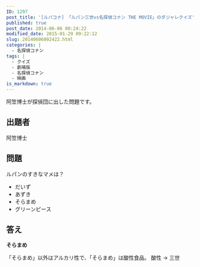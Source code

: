 ```yaml
---
ID: 1297
post_title: '[ルパコナ] 「ルパン三世vs名探偵コナン THE MOVIE」のダジャレクイズ'
published: true
post_date: 2014-06-06 00:24:22
modified_date: 2015-01-29 09:22:12
slug: 20140606002422.html
categories: |
  - 名探偵コナン
tags: |
  - クイズ
  - 劇場版
  - 名探偵コナン
  - 映画
is_markdown: true
---
```

阿笠博士が探偵団に出した問題です。
<!--more-->
<h2>出題者</h2>
阿笠博士

<h2>問題</h2>
ルパンのすきなマメは？
<ul>
  <li>だいず</li>
  <li>あずき</li>
  <li>そらまめ</li>
  <li>グリーンピース</li>
</ul>

<h2>答え</h2>
<strong>そらまめ</strong>

「そらまめ」以外はアルカリ性で、「そらまめ」は酸性食品。
酸性 → 三世